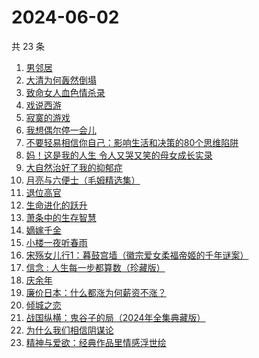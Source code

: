 # 2024-06-02

共 23 条

<!-- BEGIN WEREAD -->
<!-- 最后更新时间 2024-06-02 17:01:13 +0800 -->
1. [男邻居](https://weread.qq.com/web/bookDetail/750323e0813ab8c4bg013c1e)
1. [大清为何轰然倒塌](https://weread.qq.com/web/bookDetail/45e32a60813ab8dfag0107ed)
1. [致命女人血色情杀录](https://weread.qq.com/web/bookDetail/b8e32c70813ab8de0g0161d4)
1. [戏说西游](https://weread.qq.com/web/bookDetail/e5d32a60813ab8bdcg010583)
1. [寂寞的游戏](https://weread.qq.com/web/bookDetail/d3a32f707164850cd3a812d)
1. [我想偶尔停一会儿](https://weread.qq.com/web/bookDetail/57432ab0813ab7d21g018fbb)
1. [不要轻易相信你自己：影响生活和决策的80个思维陷阱](https://weread.qq.com/web/bookDetail/6b532940813ab8cc8g015d3c)
1. [妈！这是我的人生 令人又哭又笑的母女成长实录](https://weread.qq.com/web/bookDetail/f6d32160813ab7e49g012e99)
1. [大自然治好了我的抑郁症](https://weread.qq.com/web/bookDetail/3e232cb0813ab7d65g018ad1)
1. [月亮与六便士（毛姆精选集）](https://weread.qq.com/web/bookDetail/3f932c60723f42ba3f94a30)
1. [退位高官](https://weread.qq.com/web/bookDetail/d0332440813ab8db0g016de8)
1. [生命进化的跃升](https://weread.qq.com/web/bookDetail/26d32ff071f956d326d36a5)
1. [萧条中的生存智慧](https://weread.qq.com/web/bookDetail/4ff32d0071dd8b024ffa088)
1. [嫡嫁千金](https://weread.qq.com/web/bookDetail/e4b325506e6660fe4bd6750)
1. [小楼一夜听春雨](https://weread.qq.com/web/bookDetail/b7232a30813ab8da4g0152a2)
1. [宋殇女儿行1：暮鼓宫墙（徽宗爱女柔福帝姬的千年谜案）](https://weread.qq.com/web/bookDetail/237329c0813ab8dbfg018b25)
1. [信念 : 人生每一步都算数（珍藏版）](https://weread.qq.com/web/bookDetail/9e1326b0813ab8736g0119ec)
1. [庆余年](https://weread.qq.com/web/bookDetail/0ae32be0570f000ae1bf155)
1. [廉价日本：什么都涨为何薪资不涨？](https://weread.qq.com/web/bookDetail/b4e32bf0813ab8df4g01081c)
1. [倾城之恋](https://weread.qq.com/web/bookDetail/3d53237071551cd13d5e2fd)
1. [战国纵横：鬼谷子的局（2024年全集典藏版）](https://weread.qq.com/web/bookDetail/21132100813ab8c02g018dbc)
1. [为什么我们相信阴谋论](https://weread.qq.com/web/bookDetail/5da32ca0813ab8bc3g015a3c)
1. [精神与爱欲：经典作品里情感浮世绘](https://weread.qq.com/web/bookDetail/e65320f0813ab8d60g019d67)
<!-- END WEREAD -->